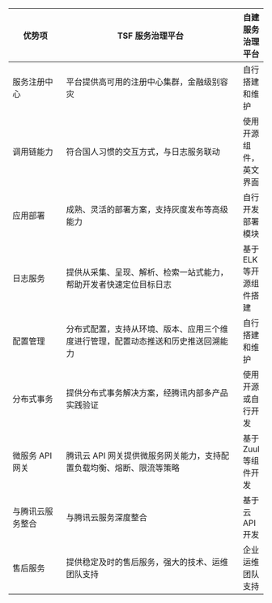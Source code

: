 <style>
table th:nth-of-type(1) {
width: 100px;	
}
table th:nth-of-type(2) {
width: 410px;	
}
table th:nth-of-type(2) {
width: 380px;	
}
</style>

| 优势项 | TSF 服务治理平台 | 自建服务治理平台 |
|--------|---------|---------|
| 服务注册中心 | 平台提供高可用的注册中心集群，金融级别容灾 | 自行搭建和维护 |
| 调用链能力 | 符合国人习惯的交互方式，与日志服务联动 | 使用开源组件，英文界面|
| 应用部署 | 成熟、灵活的部署方案，支持灰度发布等高级能力 | 自行开发部署模块 |
| 日志服务 | 提供从采集、呈现、解析、检索一站式能力，帮助开发者快速定位目标日志 | 基于ELK等开源组件搭建 |
| 配置管理 | 分布式配置，支持从环境、版本、应用三个维度进行管理，配置动态推送和历史推送回溯能力 | 自行搭建和维护 |
| 分布式事务 | 提供分布式事务解决方案，经腾讯内部多产品实践验证 | 使用开源或自行开发 |
| 微服务 API 网关 | 腾讯云 API 网关提供微服务网关能力，支持配置负载均衡、熔断、限流等策略 | 基于 Zuul 等组件开发  |
| 与腾讯云服务整合 | 与腾讯云服务深度整合 | 基于云 API 开发 |
| 售后服务 | 提供稳定及时的售后服务，强大的技术、运维团队支持 | 企业运维团队支持 |

